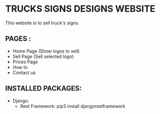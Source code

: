# TRUCKS SIGNS DESIGNS WEBSITE

This website is to sell truck's signs.

## PAGES :
- Home Page (Show logos to sell)
- Sell Page (Sell selected logo)
- Prices Page
- How to
- Contact us

## INSTALLED PACKAGES:
- Django:
  - Rest Framework: pip3 install djangorestframework
